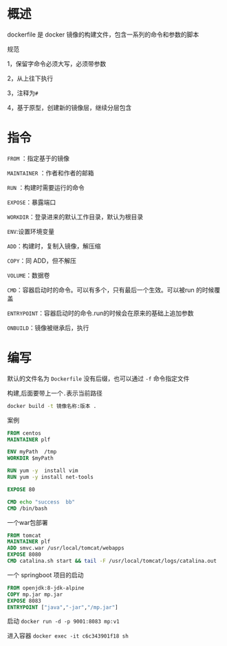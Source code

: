 # 概述

dockerfile 是 docker 镜像的构建文件，包含一系列的命令和参数的脚本

规范

1，保留字命令必须大写，必须带参数

2，从上往下执行

3，注释为`#`

4，基于原型，创建新的镜像层，继续分层包含

# 指令

`FROM` ：指定基于的镜像

`MAINTAINER` ：作者和作者的邮箱

`RUN` ：构建时需要运行的命令

`EXPOSE`：暴露端口

`WORKDIR`：登录进来的默认工作目录，默认为根目录

`ENV`:设置环境变量

`ADD`：构建时，复制入镜像，解压缩

`COPY`：同 ADD，但不解压

`VOLUME`：数据卷

`CMD`：容器启动时的命令。可以有多个，只有最后一个生效。可以被run 的时候覆盖

`ENTRYPOINT`：容器启动时的命令.run的时候会在原来的基础上追加参数

`ONBUILD`：镜像被继承后，执行

# 编写

默认的文件名为 `Dockerfile` 没有后缀，也可以通过 `-f` 命令指定文件

构建,后面要带上一个`.`表示当前路径

```bash
docker build -t 镜像名称:版本 .
```

案例

```dockerfile
FROM centos
MAINTAINER plf

ENV myPath  /tmp
WORKDIR $myPath

RUN yum -y  install vim
RUN yum -y install net-tools

EXPOSE 80

CMD echo "success  bb"
CMD /bin/bash
```

一个war包部署

```dockerfile
FROM tomcat
MAINTAINER plf
ADD smvc.war /usr/local/tomcat/webapps
EXPOSE 8080
CMD catalina.sh start && tail -F /usr/local/tomcat/logs/catalina.out
```

一个 springboot 项目的启动

```dockerfile
FROM openjdk:8-jdk-alpine
COPY mp.jar mp.jar
EXPOSE 8083
ENTRYPOINT ["java","-jar","/mp.jar"]
```

启动 `docker run -d -p 9001:8083 mp:v1`

进入容器 `docker exec -it c6c343901f18 sh`

